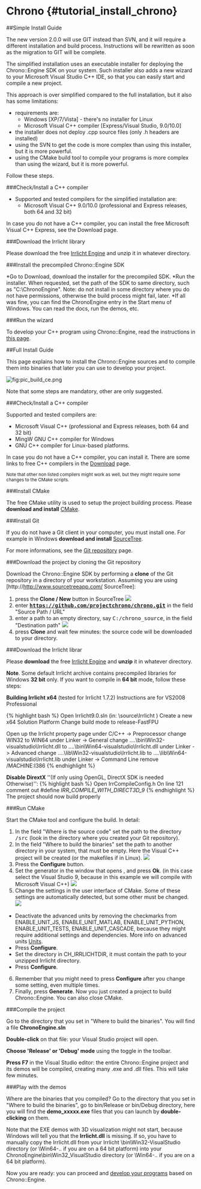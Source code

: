 Chrono {#tutorial_install_chrono}
==========================



##Simple Install Guide

<span class="label label-warning"><span class="glyphicon glyphicon-warning-sign"></span></span> The new version 2.0.0 will use GIT instead than SVN, and it will require a different installation and build process. Instructions will be rewritten as soon as the migration to GIT will be complete. 

The simplified installation uses an executable installer for deploying the Chrono::Engine SDK on your system. Such installer also adds a new wizard to your Microsoft Visual Studio C++ IDE, so that you can easily start and compile a new project.

This approach is over simplified compared to the full installation, but it also has some limitations:

* requirements are:
  *  Windows [XP/7/Vista] - there's no installer for Linux
  *  Microsoft Visual C++ compiler [Express/Visual Studio, 9.0/10.0] 
* the installer does not deploy .cpp source files (only .h headers are installed)
* using the SVN to get the code is more complex than using this installer, but it is more powerful.
* using the CMake build tool to compile your programs is more complex than using the wizard, but it is more powerful. 

Follow these steps. 

###Check/Install a C++ compiler
* Supported and tested compilers for the simplified installation are:
  * Microsoft Visual C++ 9.0/10.0 (professional and Express releases, both 64 and 32 bit) 

In case you do not have a C++ compiler, you can install the free Microsoft Visual C++ Express, see the Download page. 

###Download the Irrlicht library

Please download the free [Irrlicht Engine](http://irrlicht.sourceforge.net/downloads.html) and unzip it in whatever directory. 

###Install the precompiled Chrono::Engine SDK

*Go to Download, download the installer for the precompiled SDK.
*Run the installer. When requested, set the path of the SDK to same directory, such as "C:\ChronoEngine". Note: do not install in some directory where you do not have permissions, otherwise the build process might fail, later.
*If all was fine, you can find the ChronoEngine entry in the Start menu of Windows. You can read the docs, run the demos, etc. 

###Run the wizard

To develop your C++ program using Chrono::Engine, read the instructions in [this page](). 

##Full Install Guide

This page explains how to install the Chrono::Engine sources and to compile them into binaries that later you can use to develop your project.

![](/images/Pic_build_ce.png "fig:pic_build_ce.png")

Note that some steps are mandatory, other are only suggested.

###Check/Install a C++ compiler

Supported and tested compilers are:
* Microsoft Visual C++ (professional and Express releases, both 64 and 32 bit)
* MingW GNU C++ compiler for Windows
* GNU C++ compiler for Linux-based platforms.

In case you do not have a C++ compiler, you can install it. There are some links to free C++ compilers in the [Download]() page. 

<small>Note that other non listed compilers might work as well, but they might require some changes to the CMake scripts.</small>

###Install CMake

The free CMake utility is used to setup the project building process.
Please **download and install** [CMake](http://www.cmake.org/cmake/resources/software.html).


###Install Git

If you do not have a Git client in your computer, you must install one.
For example in Windows **download and install** [SourceTree](http://www.sourcetreeapp.com/). 

For more informations, see the [Git repository]() page.


###Download the project by cloning the Git repository

Download the Chrono::Engine SDK by performing a **clone** of the Git repository in a directory of your workstation. 
Assuming you are using [http://http://www.sourcetreeapp.com/ SourceTree]:

1. press the **Clone / New** button in SourceTree ![](/images/Install_ST1.gif)
2. enter **<tt>https://github.com/projectchrono/chrono.git</tt>** in the field "Source Path / URL"
3. enter a path to an empty directory, say <tt>C:/chrono_source</tt>, in the field "Destination path" ![](/images/Install_ST2.gif)
4. press **Clone** and wait few minutes: the source code will be downloaded to your directory.

###Download the Irrlicht librar

Please **download** the free [Irrlicht Engine](http://irrlicht.sourceforge.net/downloads.html) and **unzip** it in whatever directory.


<span class="label label-info"><span class="glyphicon glyphicon-info-sign"></span></span>  **Note**. Some default Irrlicht archive contains precompiled libraries for Windows **32 bit** only. If you want to compile in **64 bit** mode, follow these steps:

**Building Irrlicht x64** (tested for Irrlicht 1.7.2)
Instructions are for VS2008 Professional

{% highlight bash %}
Open Irrlicht9.0.sln (in: \source\Irrlicht )
Create a new x64 Solution Platform 
Change build mode to release-FastFPU 

Open up the Irrlicht property page 
under C/C++ -> Preprocessor change WIN32 to WIN64 
under Linker -> General change ..\..\bin\Win32-visualstudio\Irrlicht.dll to ..\..\bin\Win64-visualstudio\Irrlicht.dll 
under Linker -> Advanced change ..\..\lib\Win32-visualstudio\Irrlicht.lib to ..\..\lib\Win64-visualstudio\Irrlicht.lib 
under Linker -> Command Line remove /MACHINE:I386 
{% endhighlight %}

**Disable DirextX** ''(If only using OpenGL, DirectX SDK is needed Otherwise)'':
{% highlight bash %}
Open IrrCompileConfig.h
On line 121 comment out #define _IRR_COMPILE_WITH_DIRECT3D_9_
{% endhighlight %}
The project should now build properly

###Run CMake

Start the CMake tool and configure the build. In detail:

1. In the field "Where is the source code" set the path to the directory <tt>/src</tt> (look in the directory where you created your Git repository). 
2. In the field "Where to build the binaries" set the path to another directory in your system, that must be empty. Here the Visual C++ project will be created (or the makefiles if in Linux). ![](/images/Install_5.gif)
3. Press the **Configure** button.
4. Set the generator in the window that opens , and press **Ok**. (in this case select the Visual Studio 9, because in this example we will compile with Microsoft Visual C++) ![](/images/Install_6.gif)
5. Change the settings in the user interface of CMake. Some of these settings are automatically detected, but some other must be changed. ![](/images/Install_7.gif)
  * Deactivate the advanced units by removing the checkmarks from ENABLE_UNIT_JS, ENABLE_UNIT_MATLAB, ENABLE_UNIT_PYTHON, ENABLE_UNIT_TESTS, ENABLE_UNIT_CASCADE, because they might require additional settings and dependencies. More info on advanced units [Units]().
  * Press **Configure**.
  * Set the directory in CH_IRRLICHTDIR, it must contain the path to your unzipped Irrlicht directory. 
  * Press **Configure**.
6. Remember that you might need to press **Configure** after you change some setting, even multiple times. 
7. Finally, press **Generate**.
Now you just created a project to build Chrono::Engine. You can also close CMake.

###Compile the project

Go to the directory that you set in "Where to build the binaries". You will find a file **ChronoEngine.sln**

**Double-click** on that file: your Visual Studio project will open.

**Choose 'Release' or 'Debug' mode** using the toggle in the toolbar.
 
**Press F7** in the Visual Studio editor: the entire Chrono::Engine project and its demos will be compiled, creating many .exe and .dll files. 
This will take few minutes.

###Play with the demos

Where are the binaries that you compiled? Go to the directory that you set in "Where to build the binaries", go to bin/Release or bin/Debug directory, here you will find the **demo_xxxxx.exe** files that you can launch by **double-clicking** on them.


<span class="label label-warning"><span class="glyphicon glyphicon-warning-sign"></span></span>
Note that the EXE demos with 3D visualization might not start, because Windows will tell you that the **Irrlicht.dll** is missing. If so, you have to manually copy the Irrlicht.dll from your Irrlicht \bin\Win32-VisualStudio directory (or \Win64-.. if you are on a 64 bit platform) into your ChronoEngine\bin\Win32_VisualStudio directory (or \Win64-.. if you are on a 64 bit platform).


Now you are ready: you can proceed and [develop your programs]() based on Chrono::Engine.